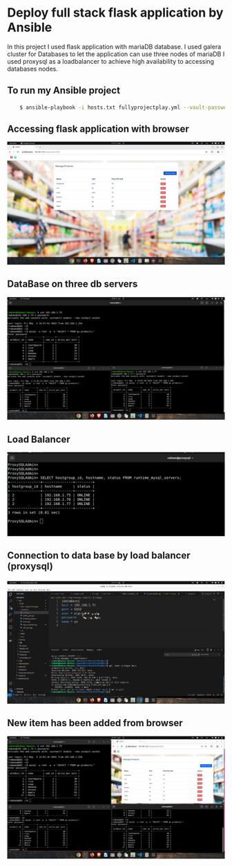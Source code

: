 # Deploy full stack flask application by Ansible 
In this project I used flask application with mariaDB database.
I used galera cluster for Databases to let the application can use three nodes of mariaDB
I used proxysql as a loadbalancer to achieve high availability to accessing databases nodes.

## To run my Ansible project
``` sh 
    $ ansible-playbook -i hosts.txt fullyprojectplay.yml --vault-password-file ~/.passwords/vault-pass 
```
## Accessing flask application with browser
![Page 1](./imgs/page1.png)

## DataBase on three db servers 
![Db](./imgs/db.png)

## Load Balancer 
![Lb](./imgs/lb.png)

## Connection to data base by load balancer (proxysql)
![Db_connection](./imgs/db_connection.png)

## New item has been added from browser 
![New_item](./imgs/new_item.png)


